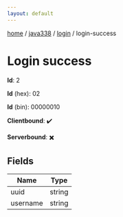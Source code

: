 ```yaml
---
layout: default
---
```


[home](/)  /  [java338](/protocol/java338)  /  [login](/protocol/java338/login)  /  login-success

# Login success

**Id**: 2

**Id** (hex): 02

**Id** (bin): 00000010

**Clientbound**: ✔️

**Serverbound**: ✖️

## Fields

Name | Type
---|---
uuid | string
username | string
